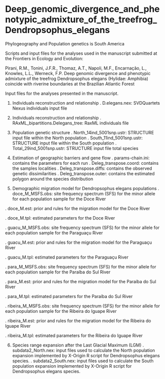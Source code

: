 # Deep_genomic_divergence_and_phenotypic_admixture_of_the_treefrog_Dendropsophus_elegans


Phylogeography and Population genetics is South America

Scripts and input files for the analyses used in the manuscript submitted at the Frontiers in Ecology and Evolution:

Pirani, R.M., Tonini, J.F.R., Thomaz, A.T., Napoli, M.F., Encarnação, L., Knowles, L.L., Werneck, F.P.
Deep genomic divergence and phenotypic admixture of the treefrog Dendropsophus elegans (Hylidae: Amphibia) coincide with riverine boundaries at the Brazilian Atlantic Forest


Input files for the analyses presented in the manuscript.

1. Individuals reconstruction and relationship
. D.elegans.nex: SVDQuartets Nexus individuals input file

2. Individuals reconstruction and relationship
. RAxML_bipartitions.Delegans_tree: RaxML individuals file

3. Population genetic structure
. North_14ind_5001snp.ustr: STRUCTURE input file within the North population
. South_11ind_5001snp.ustr: STRUCTURE input file within the South population
. Total_29ind_5001snp.ustr: STRUCTURE input file total species

4. Estimation of geographic barriers and gene flow
. params-chain.ini: contains the parameters for each run
. Deleg_transpose.coord: contains the samples localities
. Deleg_transpose.diffs: contains the observed genetic dissimilarities
. Deleg_transpose.outer: contains the estimated polygon around the species distribution

5. Demographic migration model for Dendropsophus elegans populations
. doce_M_MSFS.obs: site frequency spectrum (SFS) for the minor allele for each population sample for the Doce River

. doce_M.est: prior and rules for the migration model for the Doce River

. doce_M.tpl: estimated parameters for the Doce River

. guacu_M_MSFS.obs: site frequency spectrum (SFS) for the minor allele for each population sample for the Paraguaçu River

. guacu_M.est: prior and rules for the migration model for the Paraguaçu River

. guacu_M.tpl: estimated parameters for the Paraguaçu River

. para_M_MSFS.obs: site frequency spectrum (SFS) for the minor allele for each population sample for the Paraíba do Sul River

. para_M.est: prior and rules for the migration model for the Paraíba do Sul River

. para_M.tpl: estimated parameters for the Paraíba do Sul River

. ribeira_M_MSFS.obs: site frequency spectrum (SFS) for the minor allele for each population sample for the Ribeira do Iguape River

. ribeira_M.est: prior and rules for the migration model for the Ribeira do Iguape River

. ribeira_M.tpl: estimated parameters for the Ribeira do Iguape River


6. Species range expansion after the Last Glacial Maximum (LGM)
. subdata2_North.nex: input files used to calculate the North population expansion implemented by X-Origin R script for Dendropsophus elegans species. 
. subdata2_South.nex: input files used to calculate the South population expansion implemented by X-Origin R script for Dendropsophus elegans species. 
